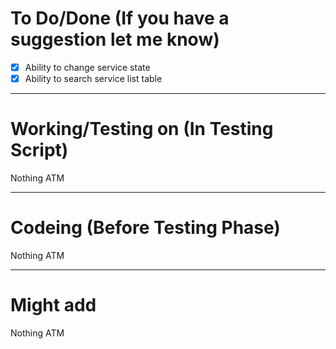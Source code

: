 # To Do/Done (If you have a suggestion let me know)
- [X] Ability to change service state
- [X] Ability to search service list table

-------------------------------------------------------------------------------------------------------------
# Working/Testing on (In Testing Script)
Nothing ATM

-------------------------------------------------------------------------------------------------------------
# Codeing (Before Testing Phase)
Nothing ATM

-------------------------------------------------------------------------------------------------------------
# Might add

Nothing ATM
